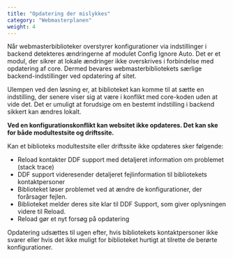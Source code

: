 ```yaml
---
title: "Opdatering der mislykkes"
category: "Webmasterplanen"
weight: 4
---
```


Når webmasterbiblioteker overstyrer konfigurationer via indstillinger i backend detekteres ændringerne af modulet Config Ignore Auto. Det er et modul, der sikrer at lokale ændringer ikke overskrives i forbindelse med opdatering af core. Dermed bevares webmasterbibliotekets særlige backend-indstillinger ved opdatering af sitet. 

Ulempen ved den løsning er, at biblioteket kan komme til at sætte en indstilling, der senere viser sig at være i konflikt med core-koden uden at vide det. Det er umuligt at forudsige om en bestemt indstilling i backend sikkert kan ændres lokalt.

**Ved en konfigurationskonflikt kan websitet ikke opdateres. Det kan ske for både modultestsite og driftssite.**

Kan et biblioteks modultestsite eller driftssite ikke opdateres sker følgende:
- Reload kontakter DDF support med detaljeret information om problemet (stack trace)
- DDF support videresender detaljeret fejlinformation til bibliotekets kontaktpersoner 
- Biblioteket løser problemet ved at ændre de konfigurationer, der forårsager fejlen.
- Biblioteket melder deres site klar til DDF Support, som giver oplysningen videre til Reload.
- Reload gør et nyt forsøg på opdatering

Opdatering udsættes til ugen efter, hvis bibliotekets kontaktpersoner ikke svarer eller hvis det ikke muligt for biblioteket hurtigt at tilrette de berørte konfigurationer.
